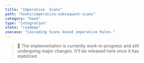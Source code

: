 ```yaml
---
title: "Imperative  Scans"
path: "hooks/imperative-subsequent-scans"
category: "hook"
type: "integration"
state: "roadmap"
usecase: "Cascading Scans based imperative Rules."
---
```


> 🔧 The implementation is currently work-in-progress and still undergoing major changes. It'll be released here once it has stabilized.